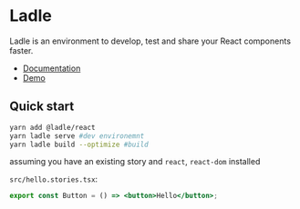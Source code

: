 # Ladle

Ladle is an environment to develop, test and share your React components faster.

- [Documentation](https://www.ladle.dev)
- [Demo](https://baseweb.netlify.app)

## Quick start

```sh
yarn add @ladle/react
yarn ladle serve #dev environemnt
yarn ladle build --optimize #build
```

assuming you have an existing story and `react`, `react-dom` installed

`src/hello.stories.tsx`:

```jsx
export const Button = () => <button>Hello</button>;
```
